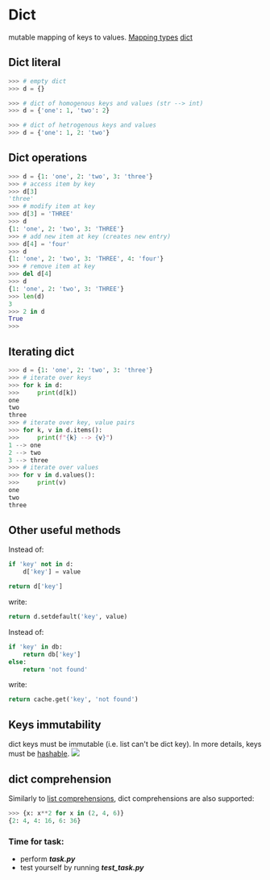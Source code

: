 # Dict
mutable mapping of keys to values.
[Mapping types](https://docs.python.org/3/library/stdtypes.html#mapping-types-dict)
[dict](https://docs.python.org/3/tutorial/datastructures.html#dictionaries)
## Dict literal
```python
>>> # empty dict
>>> d = {}

>>> # dict of homogenous keys and values (str --> int)
>>> d = {'one': 1, 'two': 2}

>>> # dict of hetrogenous keys and values
>>> d = {'one': 1, 2: 'two'}
```
## Dict operations
```python
>>> d = {1: 'one', 2: 'two', 3: 'three'}
>>> # access item by key
>>> d[3]
'three'
>>> # modify item at key
>>> d[3] = 'THREE'
>>> d
{1: 'one', 2: 'two', 3: 'THREE'}
>>> # add new item at key (creates new entry)
>>> d[4] = 'four'
>>> d
{1: 'one', 2: 'two', 3: 'THREE', 4: 'four'}
>>> # remove item at key
>>> del d[4]
>>> d
{1: 'one', 2: 'two', 3: 'THREE'}
>>> len(d)
3
>>> 2 in d
True
>>> 
```
## Iterating dict
```python
>>> d = {1: 'one', 2: 'two', 3: 'three'} 
>>> # iterate over keys
>>> for k in d:
>>>     print(d[k])
one
two
three
>>> # iterate over key, value pairs
>>> for k, v in d.items():
>>>     print(f"{k} --> {v}")
1 --> one
2 --> two
3 --> three
>>> # iterate over values
>>> for v in d.values():
>>>     print(v)
one
two
three
```
## Other useful methods
Instead of:
```python
if 'key' not in d:
    d['key'] = value

return d['key']
```
write:
```python
return d.setdefault('key', value)
```
Instead of:
```python
if 'key' in db:
    return db['key']
else:
    return 'not found'
```
write:
```python
return cache.get('key', 'not found')
```
## Keys immutability
dict keys must be immutable (i.e. list can't be dict key).
In more details, keys must be [hashable](https://docs.python.org/3/glossary.html#term-hashable).
![](/images/p13-1.png)
## dict comprehension
Similarly to [list comprehensions](https://docs.python.org/3/tutorial/datastructures.html#tut-listcomps), dict comprehensions are also supported:
```python
>>> {x: x**2 for x in (2, 4, 6)}
{2: 4, 4: 16, 6: 36}
```

### Time for task:
 - perform ***task.py***
 - test yourself by running ***test_task.py***
<!--stackedit_data:
eyJoaXN0b3J5IjpbNzM5MTQxODg5LDczMjYxMTA5LC0xMjY4OD
A0NDM4LC0xODkxMDg4MzgzLC04Mjg3NDc3OTUsMjAxNzc0ODIz
NV19
-->
